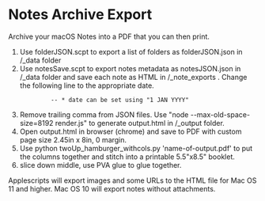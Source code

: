 # Notes Archive Export
Archive your macOS Notes into a PDF that you can then print. 

1. Use folderJSON.scpt to export a list of folders as folderJSON.json in /_data folder
2. Use notesSave.scpt to export notes metadata as notesJSON.json in /_data folder and save each note as HTML in /_note_exports . Change the following line to the appropriate date. 
``` if ((not noteLocked) and ((modification date of theNote) > (date "Friday, 1 January 2021 at 00:00:00"))) then
			-- * date can be set using "1 JAN YYYY"
```
3. Remove trailing comma from JSON files. Use "node --max-old-space-size=8192 render.js" to generate output.html in /_output folder.
4. Open output.html in browser (chrome) and save to PDF with custom page size 2.45in x 8in, 0 margin. 
5. Use python twoUp_hamburger_withcols.py 'name-of-output.pdf' to put the columns together and stitch into a printable 5.5"x8.5" booklet. 
6. slice down middle, use PVA glue to glue together. 


Applescripts will export images and some URLs to the HTML file for Mac OS 11 and higher. Mac OS 10 will export notes without attachments. 